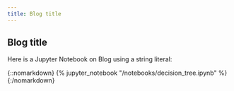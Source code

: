 ```yaml
---
title: Blog title
---
```


## Blog title

Here is a Jupyter Notebook on Blog using a string literal:

{::nomarkdown}
{% jupyter_notebook "/notebooks/decision_tree.ipynb" %}
{:/nomarkdown}
